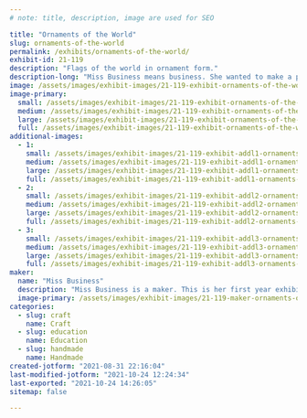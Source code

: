 ```yaml
---
# note: title, description, image are used for SEO

title: "Ornaments of the World"
slug: ornaments-of-the-world
permalink: /exhibits/ornaments-of-the-world/
exhibit-id: 21-119
description: "Flags of the world in ornament form."
description-long: "Miss Business means business. She wanted to make a product for everyone. She did not want anyone to be left out. So she learned about all the countries of the world and made a product for each. Miss Business loves meeting new people. Where are you from?"
image: /assets/images/exhibit-images/21-119-exhibit-ornaments-of-the-world-exhibit-photo5-large.jpg
image-primary: 
  small: /assets/images/exhibit-images/21-119-exhibit-ornaments-of-the-world-exhibit-photo5-small.jpg
  medium: /assets/images/exhibit-images/21-119-exhibit-ornaments-of-the-world-exhibit-photo5-medium.jpg
  large: /assets/images/exhibit-images/21-119-exhibit-ornaments-of-the-world-exhibit-photo5-large.jpg
  full: /assets/images/exhibit-images/21-119-exhibit-ornaments-of-the-world-exhibit-photo5-full.jpg
additional-images: 
  - 1:
    small: /assets/images/exhibit-images/21-119-exhibit-addl1-ornaments-of-the-world-exhibit-photo4-small.jpg
    medium: /assets/images/exhibit-images/21-119-exhibit-addl1-ornaments-of-the-world-exhibit-photo4-medium.jpg
    large: /assets/images/exhibit-images/21-119-exhibit-addl1-ornaments-of-the-world-exhibit-photo4-large.jpg
    full: /assets/images/exhibit-images/21-119-exhibit-addl1-ornaments-of-the-world-exhibit-photo4-full.jpg
  - 2:
    small: /assets/images/exhibit-images/21-119-exhibit-addl2-ornaments-of-the-world-exhibit-photo2-small.jpg
    medium: /assets/images/exhibit-images/21-119-exhibit-addl2-ornaments-of-the-world-exhibit-photo2-medium.jpg
    large: /assets/images/exhibit-images/21-119-exhibit-addl2-ornaments-of-the-world-exhibit-photo2-large.jpg
    full: /assets/images/exhibit-images/21-119-exhibit-addl2-ornaments-of-the-world-exhibit-photo2-full.jpg
  - 3:
    small: /assets/images/exhibit-images/21-119-exhibit-addl3-ornaments-of-the-world-exhibit-photo3-small.jpg
    medium: /assets/images/exhibit-images/21-119-exhibit-addl3-ornaments-of-the-world-exhibit-photo3-medium.jpg
    large: /assets/images/exhibit-images/21-119-exhibit-addl3-ornaments-of-the-world-exhibit-photo3-large.jpg
    full: /assets/images/exhibit-images/21-119-exhibit-addl3-ornaments-of-the-world-exhibit-photo3-full.jpg
maker: 
  name: "Miss Business"
  description: "Miss Business is a maker. This is her first year exhibiting at Maker Faire Orlando. She hopes her products will put a smile on your face."
  image-primary: /assets/images/exhibit-images/21-119-maker-ornaments-of-the-world-maker-photo-medium.jpg
categories: 
  - slug: craft
    name: Craft
  - slug: education
    name: Education
  - slug: handmade
    name: Handmade
created-jotform: "2021-08-31 22:16:04"
last-modified-jotform: "2021-10-24 12:24:34"
last-exported: "2021-10-24 14:26:05"
sitemap: false

---
```

